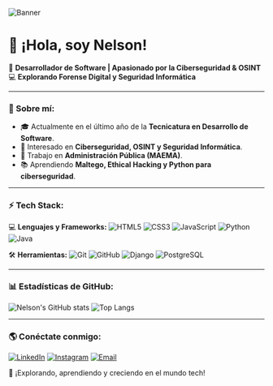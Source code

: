 ![Banner](https://media.giphy.com/media/qgQUggAC3Pfv687qPC/giphy.gif)

# 👋 ¡Hola, soy Nelson! 

🚀 **Desarrollador de Software | Apasionado por la Ciberseguridad & OSINT**  
💻 **Explorando Forense Digital y Seguridad Informática**  

---

### 🧐 Sobre mí:
- 🎓 Actualmente en el último año de la **Tecnicatura en Desarrollo de Software**.
- 🔐 Interesado en **Ciberseguridad, OSINT y Seguridad Informática**.
- 💼 Trabajo en **Administración Pública (MAEMA)**.
- 📚 Aprendiendo **Maltego, Ethical Hacking y Python para ciberseguridad**.

---

### ⚡ Tech Stack:

💻 **Lenguajes y Frameworks:**
![HTML5](https://img.shields.io/badge/HTML5-E34F26?style=for-the-badge&logo=html5&logoColor=white)
![CSS3](https://img.shields.io/badge/CSS3-1572B6?style=for-the-badge&logo=css3&logoColor=white)
![JavaScript](https://img.shields.io/badge/JavaScript-F7DF1E?style=for-the-badge&logo=javascript&logoColor=black)
![Python](https://img.shields.io/badge/Python-3776AB?style=for-the-badge&logo=python&logoColor=white)
![Java](https://img.shields.io/badge/Java-ED8B00?style=for-the-badge&logo=java&logoColor=white)

🛠 **Herramientas:**
![Git](https://img.shields.io/badge/Git-F05032?style=for-the-badge&logo=git&logoColor=white)
![GitHub](https://img.shields.io/badge/GitHub-181717?style=for-the-badge&logo=github&logoColor=white)
![Django](https://img.shields.io/badge/Django-092E20?style=for-the-badge&logo=django&logoColor=white)
![PostgreSQL](https://img.shields.io/badge/PostgreSQL-336791?style=for-the-badge&logo=postgresql&logoColor=white)

---

### 📊 Estadísticas de GitHub:

![Nelson's GitHub stats](https://github-readme-stats.vercel.app/api?username=Veliznelson041&show_icons=true&theme=tokyonight)
![Top Langs](https://github-readme-stats.vercel.app/api/top-langs/?username=Veliznelson041&layout=compact&theme=tokyonight)

---

### 🌎 Conéctate conmigo:
[![LinkedIn](https://img.shields.io/badge/LinkedIn-0A66C2?style=for-the-badge&logo=linkedin&logoColor=white)](https://www.linkedin.com/in/nelson-fernando-veliz-395423283/)
[![Instagram](https://img.shields.io/badge/Instagram-E4405F?style=for-the-badge&logo=instagram&logoColor=white)](https://www.instagram.com/Veliznelson04)
[![Email](https://img.shields.io/badge/Email-D14836?style=for-the-badge&logo=gmail&logoColor=white)](mailto:Veliznelson041@gmail.com)

🚀 ¡Explorando, aprendiendo y creciendo en el mundo tech!
